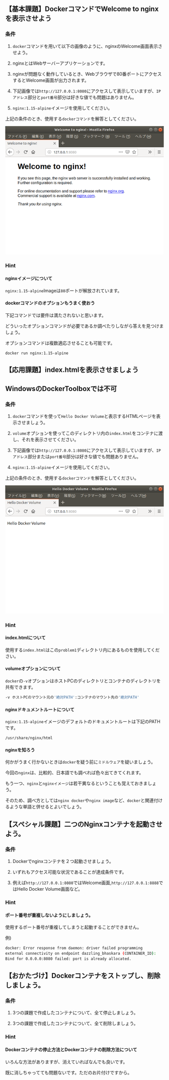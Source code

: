 ## 【基本課題】DockerコマンドでWelcome to nginxを表示させよう

### 条件

1. `docker`コマンドを用いて以下の画像のように、nginxのWelcome画面表示させよう。

1. nginxとはWebサーバーアプリケーションです。

1. nginxが問題なく動作しているとき、Webブラウザで80番ポートにアクセスするとWelcome画面が出力されます。

1. 下記画像では`http://127.0.0.1:8080`にアクセスして表示していますが、`IPアドレス`部分と`port番号`部分は好きな値でも問題はありません。

1. `nginx:1.15-alpine`イメージを使用してください。

上記の条件のとき、使用する`dockerコマンド`を解答としてください。

![Welcome to nginx](../image/nginxWelcome.png)

### Hint

#### nginxイメージについて

`nginx:1.15-alpine`Imageは`80`ポートが解放されています。

#### dockerコマンドのオプションもうまく使おう

下記コマンドでは要件は満たされないと思います。

どういったオプションコマンドが必要であるか調べたりしながら答えを見つけましょう。

オプションコマンドは複数適応させることも可能です。

```
docker run nginx:1.15-alpine
```

## 【応用課題】index.htmlを表示させましょう

## WindowsのDockerToolboxでは不可

### 条件

1. `docker`コマンドを使って`Hello Docker Volume`と表示するHTMLページを表示させましょう。

1. `volume`オプションを使ってこのディレクトリ内の`index.html`をコンテナに渡し、それを表示させてください。

1. 下記画像では`http://127.0.0.1:8080`にアクセスして表示していますが、`IPアドレス`部分または`port番号`部分は好きな値でも問題ありません。

1. `nginx:1.15-alpine`イメージを使用してください。

上記の条件のとき、使用する`dockerコマンド`を解答としてください。

![Hello Docker Volume](../image/HelloDockerVolume.png)

### Hint

#### index.htmlについて

使用する`index.html`はこの`problem1`ディレクトリ内にあるものを使用してください。

#### volumeオプションについて

`docker`の`-v`オプションはホストPCのディレクトリとコンテナのディレクトリを共有できます。

```bash
-v ホストPCのマウント元の'絶対PATH':コンテナのマウント先の'絶対PATH'
```

#### nginxドキュメントルートについて

`nginx:1.15-alpine`イメージのデフォルトのドキュメントルートは下記のPATHです。

```
/usr/share/nginx/html
```

#### nginxを知ろう

何かがうまく行かないときは`docker`を疑う前に`ミドルウェア`を疑いましょう。

今回の`nginx`は、比較的、日本語でも調べれば色々出てきてくれます。

もう一つ、`nginx`と`nginxイメージ`は若干異なるということも覚えておきましょう。

そのため、調べ方としては`nginx docker`や`nginx image`など、`docker`と関連付けるような単語と併せるとよいでしょう。

## 【スペシャル課題】二つのNginxコンテナを起動させよう。

### 条件

1. Dockerでnginxコンテナを２つ起動させましょう。

1. いずれもアクセス可能な状況であることが達成条件です。

1. 例えば`http://127.0.0.1:8080`ではWelcome画面,`http://127.0.0.1:8888`ではHello Docker Volume画面など。

### Hint

#### ポート番号が重複しないようにしましょう。

使用するポート番号が重複してしまうと起動することができません。

例)
```bash
docker: Error response from daemon: driver failed programming 
external connectivity on endpoint dazzling_bhaskara (CONTAINER_ID): 
Bind for 0.0.0.0:8080 failed: port is already allocated.
```

## 【おかたづけ】Dockerコンテナをストップし、削除しましょう。

### 条件

1. 3つの課題で作成したコンテナについて、全て停止しましょう。

1. 3つの課題で作成したコンテナについて、全て削除しましょう。

### Hint

#### Dockerコンテナの停止方法とDockerコンテナの削除方法について

いろんな方法がありますが、消えていればなんでも良いです。

既に消しちゃってても問題ないです。ただのお片付けですから。
